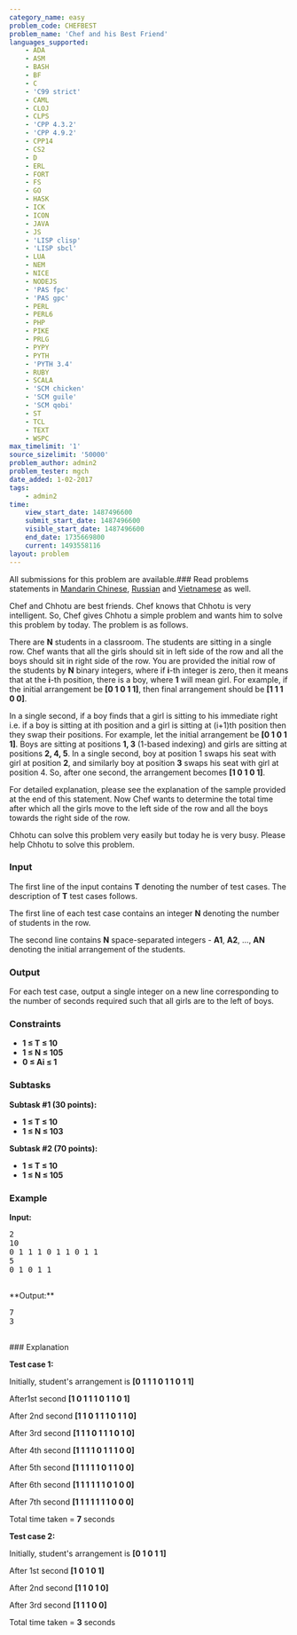 ```yaml
---
category_name: easy
problem_code: CHEFBEST
problem_name: 'Chef and his Best Friend'
languages_supported:
    - ADA
    - ASM
    - BASH
    - BF
    - C
    - 'C99 strict'
    - CAML
    - CLOJ
    - CLPS
    - 'CPP 4.3.2'
    - 'CPP 4.9.2'
    - CPP14
    - CS2
    - D
    - ERL
    - FORT
    - FS
    - GO
    - HASK
    - ICK
    - ICON
    - JAVA
    - JS
    - 'LISP clisp'
    - 'LISP sbcl'
    - LUA
    - NEM
    - NICE
    - NODEJS
    - 'PAS fpc'
    - 'PAS gpc'
    - PERL
    - PERL6
    - PHP
    - PIKE
    - PRLG
    - PYPY
    - PYTH
    - 'PYTH 3.4'
    - RUBY
    - SCALA
    - 'SCM chicken'
    - 'SCM guile'
    - 'SCM qobi'
    - ST
    - TCL
    - TEXT
    - WSPC
max_timelimit: '1'
source_sizelimit: '50000'
problem_author: admin2
problem_tester: mgch
date_added: 1-02-2017
tags:
    - admin2
time:
    view_start_date: 1487496600
    submit_start_date: 1487496600
    visible_start_date: 1487496600
    end_date: 1735669800
    current: 1493558116
layout: problem
---
```

All submissions for this problem are available.###  Read problems statements in [Mandarin Chinese](http://www.codechef.com/download/translated/FEB17/mandarin/CHEFBEST.pdf), [Russian](http://www.codechef.com/download/translated/FEB17/russian/CHEFBEST.pdf) and [Vietnamese](http://www.codechef.com/download/translated/FEB17/vietnamese/CHEFBEST.pdf) as well.

Chef and Chhotu are best friends. Chef knows that Chhotu is very intelligent. So, Chef gives Chhotu a simple problem and wants him to solve this problem by today. The problem is as follows.

There are **N** students in a classroom. The students are sitting in a single row. Chef wants that all the girls should sit in left side of the row and all the boys should sit in right side of the row. You are provided the initial row of the students by **N** binary integers, where if **i**-th integer is zero, then it means that at the **i**-th position, there is a boy, where **1** will mean girl. For example, if the initial arrangement be **\[0 1 0 1 1\]**, then final arrangement should be **\[1 1 1 0 0\]**.

In a single second, if a boy finds that a girl is sitting to his immediate right i.e. if a boy is sitting at ith position and a girl is sitting at (i+1)th position then they swap their positions. For example, let the initial arrangement be **\[0 1 0 1 1\]**. Boys are sitting at positions **1, 3** (1-based indexing) and girls are sitting at positions **2, 4, 5**. In a single second, boy at position 1 swaps his seat with girl at position **2**, and similarly boy at position **3** swaps his seat with girl at position 4. So, after one second, the arrangement becomes **\[1 0 1 0 1\]**.

 For detailed explanation, please see the explanation of the sample provided at the end of this statement. Now Chef wants to determine the total time after which all the girls move to the left side of the row and all the boys towards the right side of the row.

Chhotu can solve this problem very easily but today he is very busy. Please help Chhotu to solve this problem.

### Input

The first line of the input contains **T** denoting the number of test cases. The description of **T** test cases follows.

The first line of each test case contains an integer **N** denoting the number of students in the row.

The second line contains **N** space-separated integers - **A1**, **A2**, ..., **AN** denoting the initial arrangement of the students.

### Output

For each test case, output a single integer on a new line corresponding to the number of seconds required such that all girls are to the left of boys.

### Constraints

- **1 ≤ T ≤ 10**
- **1 ≤ N ≤ 105**
- **0 ≤ Ai  ≤ 1**

### Subtasks

**Subtask #1 (30 points):**

- **1 ≤ T ≤ 10**
- **1 ≤ N ≤ 103**

**Subtask #2 (70 points):**

- **1 ≤ T ≤ 10**
- **1 ≤ N ≤ 105**

### Example

**Input:**

<pre>
2
10
0 1 1 1 0 1 1 0 1 1
5
0 1 0 1 1

</pre>**Output:**
<pre>
7
3

</pre>### Explanation
**Test case 1:**

Initially, student's arrangement is **\[0 1 1 1 0 1 1 0 1 1\]**

After1st second **\[1 0 1 1 1 0 1 1 0 1\]**

After 2nd second **\[1 1 0 1 1 1 0 1 1 0\]**

After 3rd second **\[1 1 1 0 1 1 1 0 1 0\]**

After 4th second **\[1 1 1 1 0 1 1 1 0 0\]**

After 5th second **\[1 1 1 1 1 0 1 1 0 0\]**

After 6th second **\[1 1 1 1 1 1 0 1 0 0\]**

After 7th second **\[1 1 1 1 1 1 1 0 0 0\]**

Total time taken = **7** seconds

**Test case 2:**

Initially, student's arrangement is **\[0 1 0 1 1\]**

After 1st second **\[1 0 1 0 1\]**

After 2nd second **\[1 1 0 1 0\]**

After 3rd second **\[1 1 1 0 0\]**

Total time taken = **3** seconds
